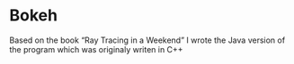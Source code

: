 # Bokeh

Based on the book “Ray Tracing in a Weekend” I wrote the Java version of the program which was originaly writen in C++
